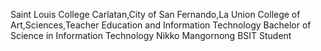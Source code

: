 Saint Louis College
Carlatan,City of San Fernando,La Union
College of Art,Sciences,Teacher Education and Information Technology
Bachelor of Science in Information Technology
Nikko Mangornong
BSIT Student
